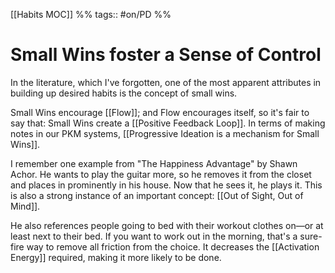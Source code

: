 [[Habits MOC]] %% tags:: #on/PD %%		
# Small Wins foster a Sense of Control
In the literature, which I've forgotten, one of the most apparent attributes in building up desired habits is the concept of small wins. 

Small Wins encourage [[Flow]]; and Flow encourages itself, so it's fair to say that: Small Wins create a [[Positive Feedback Loop]]. In terms of making notes in our PKM systems, [[Progressive Ideation is a mechanism for Small Wins]].

I remember one example from "The Happiness Advantage" by Shawn Achor. He wants to play the guitar more, so he removes it from the closet and places in prominently in his house. Now that he sees it, he plays it. This is also a strong instance of an important concept: [[Out of Sight, Out of Mind]]. 

He also references people going to bed with their workout clothes on—or at least next to their bed. If you want to work out in the morning, that's a sure-fire way to remove all friction from the choice. It decreases the [[Activation Energy]] required, making it more likely to be done. 